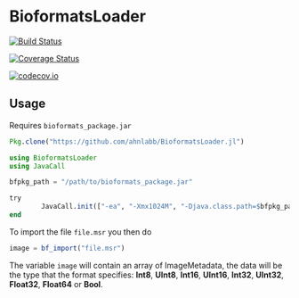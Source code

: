 # BioformatsLoader

[![Build Status](https://travis-ci.org/ahnlabb/BioformatsLoader.jl.svg?branch=master)](https://travis-ci.org/ahnlabb/BioformatsLoader.jl)

[![Coverage Status](https://coveralls.io/repos/ahnlabb/BioformatsLoader.jl/badge.svg?branch=master&service=github)](https://coveralls.io/github/ahnlabb/BioformatsLoader.jl?branch=master)

[![codecov.io](http://codecov.io/github/ahnlabb/BioformatsLoader.jl/coverage.svg?branch=master)](http://codecov.io/github/ahnlabb/BioformatsLoader.jl?branch=master)

## Usage

Requires `bioformats_package.jar`

```julia
Pkg.clone("https://github.com/ahnlabb/BioformatsLoader.jl")
```

```julia
using BioformatsLoader
using JavaCall

bfpkg_path = "/path/to/bioformats_package.jar"

try
        JavaCall.init(["-ea", "-Xmx1024M", "-Djava.class.path=$bfpkg_path"])
end
```

To import the file `file.msr` you then do

```julia
image = bf_import("file.msr")
```

The variable `image` will contain an array of ImageMetadata, the data will be the type that the format specifies: __Int8__, __UInt8__, __Int16__, __UInt16__, __Int32__, __UInt32__, __Float32__, __Float64__ or __Bool__.
